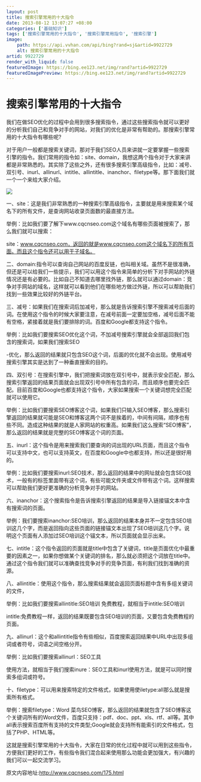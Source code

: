 ```yaml
---
layout: post
title: 搜索引擎常用的十大指令
date: 2013-08-12 13:07:27 +08:00
categories: ['基础知识']
tags: ['搜索引擎常用的十大指令', '搜索引擎常用指令', '搜索引擎']
image:
    path: https://api.vvhan.com/api/bing?rand=sj&artid=9922729
    alt: 搜索引擎常用的十大指令
artid: 9922729
render_with_liquid: false
featuredImage: https://bing.ee123.net/img/rand?artid=9922729
featuredImagePreview: https://bing.ee123.net/img/rand?artid=9922729
---
```


# 搜索引擎常用的十大指令

我们在做SEO优化的过程中会用到很多搜索指令，通过这些搜索指令就可以更好的分析我们自己和竞争对手的网站，对我们的优化是非常有帮助的。那搜索引擎常用的十大指令有哪些呢?

对于用户一般都是搜索关键词，那对于我们SEO人员来讲就一定要掌握一些搜索引擎的指令。我们常用的指令如：site、domain，我想这两个指令对于大家来讲都是非常熟悉的。其实除了这些之外，还有很多搜索引擎高级指令，比如：减号、双引号、inurl、allinurl、intitle、allintitle、inanchor、filetype等。那下面我们就一个一个来给大家介绍。

![](http://www.cqcnseo.com/wp-content/uploads/2013/06/20130616145907_32606.jpg)

一、site：这是我们非常熟悉的一种搜索引擎高级指令，主要就是用来搜索某个域名下的所有文件，是查询网站收录页面数的最直接方法。

举例：比如我们要了解下www.cqcnseo.com这个域名有哪些页面被搜索了，那么我们就可以搜索：

site：www.cqcnseo.com，返回的就是www.cqcnseo.com这个域名下的所有页面。而且这个指令还可以用于子域名。

二、domain:指令可以查询自己网站的百度反链，也叫相关域。虽然不是很准确，但还是可以给我们一些提示，我们可以用这个指令来简单的分析下对手网站的外链情况还是有必要的。比如自己不知道去哪里找外链，那么就可以通过domain：竞争对手网站的域名，这样就可以看到他们在哪些地方做过外链，所以可以帮助我们找到一些效果比较好的外链平台。

三、减号：如果我们在搜索词后加减号，那么就是告诉搜索引擎不搜索减号后面的词。在使用这个指令的时候大家要注意，在减号前面一定要加空格，减号后面不能有空格，紧接着就是我们要排除的词。百度和Google都支持这个指令。

举例：比如我们要搜索SEO优化这个词，不加减号搜索引擎就会全部返回我们包含的搜索词，如果我们搜索SEO

-优化，那么返回的结果就只包含SEO这个词，后面的优化就不会出现。使用减号搜索引擎其实是达到了一种垂直搜索的目的。

四、双引号：在搜索引擎中，我们把搜索词放在双引号中，就表示安全匹配，那么搜索引擎返回的结果页面就会出现双引号中所有包含的词，而且顺序也要完全匹配。目前百度和Google也都支持这个指令，大家如果搜索一个关键词想完全匹配就可以使用它。

举例：比如我们要搜索SEO博客这个词，如果我们只输入SEO博客，那么搜索引擎返回的结果就可能是SEO和博客这两个词不是挨着的，中间有间隔，顺序也有些不同。造成这种结果的就是人家网站的权重高。如果我们这么搜索“SEO博客”，那么返回的结果就是完整的SEO博客这个词的页面。

五、inurl：这个指令是用来搜索我们要查询的词出现的URL页面，而且这个指令可以支持中文，也可以支持英文，在百度和Google中也都支持，所以还是很好用的。

举例：比如我们要搜索inurl:SEO技术，那么返回的结果中的网址就会包含SEO技术，一般有的标签里面带有这个词，有些可能文件夹或文件带有这个词。这样搜索可以帮助我们更好更准确的分析竞争对手的网站。

六、inanchor：这个搜索指令是告诉搜索引擎返回的结果是导入链接锚文本中含有搜索词的页面。

举例：我们要搜索inanchor:SEO培训，那么返回的结果本身并不一定包含SEO培训这几个字，而是返回指向这些页面的链接锚文本出现了SEO培训这几个字。说明这个页面有人添加过SEO培训这个锚文本，所以页面就会显示出来。

七、intitle：这个指令返回的页面就是title中包含了关键词，title是页面优化中最重要的因素之一，如果你想做某个关键词的排名，那么就必须把这个词放在title中。通过这个指令我们就可以准确查找竞争对手的竞争页面，有利我们找到准确的资源。

八、allintitle：使用这个指令，那么搜索结果就会返回页面标题中含有多组关键词的文件，

举例：比如我们要搜索allintitle:SEO培训 免费教程，就相当于intitle:SEO培训

intitle:免费教程一样，返回的结果既要包含SEO培训的页面，又要包含免费教程的页面。

九、allinurl：这个和allintitle指令有些相似，百度搜索返回结果中URL中出现多组词或者符号，词语之间空格分开。

举例：比如我们要搜索allinurl：SEO工具

使用方法，就相当于我们搜索inure：SEO工具和inurl使用方法，就是可以同时搜索多组词或符号。

十、filetype：可以用来搜索特定的文件格式，如果使用使iletype:all那么就是搜索所有格式。

举例：搜索filetype：Word 菜鸟SEO博客，那么返回的结果就包含了SEO博客这个关键词所有的Word文件，百度只支持：pdf、doc、ppt、xls、rtf、all等。其中all表示搜索百度所有支持的文件类型;Google就会支持所有能索引的文件格式，包括了PHP、HTML等。

这就是搜索引擎常用的十大指令，大家在日常的优化过程中就可以用到这些指令，方便我们更好的工作，有些指令我们混合起来使用那么功能会更加强大，有兴趣的我们可以一起交流学习。

原文内容地址:http://www.cqcnseo.com/175.html